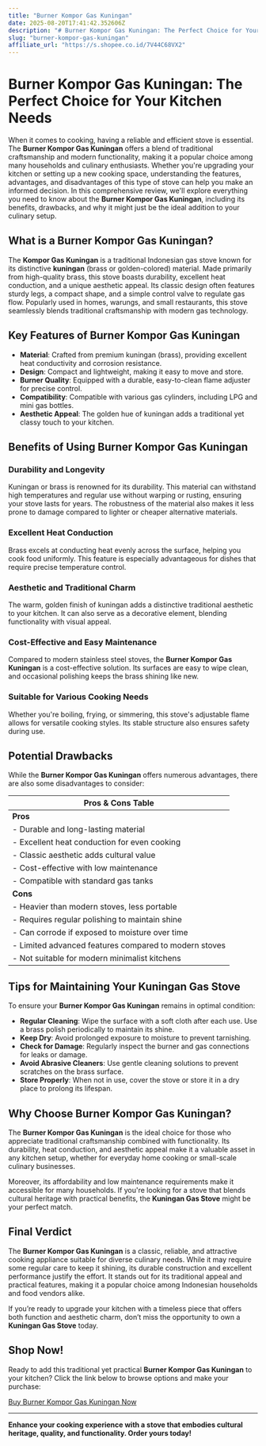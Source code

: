 ```yaml
---
title: "Burner Kompor Gas Kuningan"
date: 2025-08-20T17:41:42.352606Z
description: "# Burner Kompor Gas Kuningan: The Perfect Choice for Your Kitchen Needs..."
slug: "burner-kompor-gas-kuningan"
affiliate_url: "https://s.shopee.co.id/7V44C68VX2"
---
```

# Burner Kompor Gas Kuningan: The Perfect Choice for Your Kitchen Needs

When it comes to cooking, having a reliable and efficient stove is essential. The **Burner Kompor Gas Kuningan** offers a blend of traditional craftsmanship and modern functionality, making it a popular choice among many households and culinary enthusiasts. Whether you're upgrading your kitchen or setting up a new cooking space, understanding the features, advantages, and disadvantages of this type of stove can help you make an informed decision. In this comprehensive review, we'll explore everything you need to know about the **Burner Kompor Gas Kuningan**, including its benefits, drawbacks, and why it might just be the ideal addition to your culinary setup.

## What is a Burner Kompor Gas Kuningan?

The **Kompor Gas Kuningan** is a traditional Indonesian gas stove known for its distinctive **kuningan** (brass or golden-colored) material. Made primarily from high-quality brass, this stove boasts durability, excellent heat conduction, and a unique aesthetic appeal. Its classic design often features sturdy legs, a compact shape, and a simple control valve to regulate gas flow. Popularly used in homes, warungs, and small restaurants, this stove seamlessly blends traditional craftsmanship with modern gas technology.

## Key Features of Burner Kompor Gas Kuningan

- **Material**: Crafted from premium kuningan (brass), providing excellent heat conductivity and corrosion resistance.
- **Design**: Compact and lightweight, making it easy to move and store.
- **Burner Quality**: Equipped with a durable, easy-to-clean flame adjuster for precise control.
- **Compatibility**: Compatible with various gas cylinders, including LPG and mini gas bottles.
- **Aesthetic Appeal**: The golden hue of kuningan adds a traditional yet classy touch to your kitchen.

## Benefits of Using Burner Kompor Gas Kuningan

### Durability and Longevity

Kuningan or brass is renowned for its durability. This material can withstand high temperatures and regular use without warping or rusting, ensuring your stove lasts for years. The robustness of the material also makes it less prone to damage compared to lighter or cheaper alternative materials.

### Excellent Heat Conduction

Brass excels at conducting heat evenly across the surface, helping you cook food uniformly. This feature is especially advantageous for dishes that require precise temperature control.

### Aesthetic and Traditional Charm

The warm, golden finish of kuningan adds a distinctive traditional aesthetic to your kitchen. It can also serve as a decorative element, blending functionality with visual appeal.

### Cost-Effective and Easy Maintenance

Compared to modern stainless steel stoves, the **Burner Kompor Gas Kuningan** is a cost-effective solution. Its surfaces are easy to wipe clean, and occasional polishing keeps the brass shining like new.

### Suitable for Various Cooking Needs

Whether you're boiling, frying, or simmering, this stove's adjustable flame allows for versatile cooking styles. Its stable structure also ensures safety during use.

## Potential Drawbacks

While the **Burner Kompor Gas Kuningan** offers numerous advantages, there are also some disadvantages to consider:

| **Pros & Cons Table**                                      |
|------------------------------------------------------------|
| **Pros**                                                  |
| - Durable and long-lasting material                       |
| - Excellent heat conduction for even cooking             |
| - Classic aesthetic adds cultural value                   |
| - Cost-effective with low maintenance                       |
| - Compatible with standard gas tanks                        |
| **Cons**                                                  |
| - Heavier than modern stoves, less portable               |
| - Requires regular polishing to maintain shine            |
| - Can corrode if exposed to moisture over time           |
| - Limited advanced features compared to modern stoves     |
| - Not suitable for modern minimalist kitchens             |

## Tips for Maintaining Your Kuningan Gas Stove

To ensure your **Burner Kompor Gas Kuningan** remains in optimal condition:

- **Regular Cleaning**: Wipe the surface with a soft cloth after each use. Use a brass polish periodically to maintain its shine.
- **Keep Dry**: Avoid prolonged exposure to moisture to prevent tarnishing.
- **Check for Damage**: Regularly inspect the burner and gas connections for leaks or damage.
- **Avoid Abrasive Cleaners**: Use gentle cleaning solutions to prevent scratches on the brass surface.
- **Store Properly**: When not in use, cover the stove or store it in a dry place to prolong its lifespan.

## Why Choose Burner Kompor Gas Kuningan?

The **Burner Kompor Gas Kuningan** is the ideal choice for those who appreciate traditional craftsmanship combined with functionality. Its durability, heat conduction, and aesthetic appeal make it a valuable asset in any kitchen setup, whether for everyday home cooking or small-scale culinary businesses.

Moreover, its affordability and low maintenance requirements make it accessible for many households. If you're looking for a stove that blends cultural heritage with practical benefits, the **Kuningan Gas Stove** might be your perfect match.

## Final Verdict

The **Burner Kompor Gas Kuningan** is a classic, reliable, and attractive cooking appliance suitable for diverse culinary needs. While it may require some regular care to keep it shining, its durable construction and excellent performance justify the effort. It stands out for its traditional appeal and practical features, making it a popular choice among Indonesian households and food vendors alike.

If you’re ready to upgrade your kitchen with a timeless piece that offers both function and aesthetic charm, don’t miss the opportunity to own a **Kuningan Gas Stove** today.

## Shop Now!

Ready to add this traditional yet practical **Burner Kompor Gas Kuningan** to your kitchen? Click the link below to browse options and make your purchase:

[Buy Burner Kompor Gas Kuningan Now](https://s.shopee.co.id/7V44C68VX2)

---

**Enhance your cooking experience with a stove that embodies cultural heritage, quality, and functionality. Order yours today!**